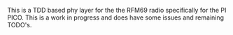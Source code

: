 This is a TDD based phy layer for the the RFM69 radio specifically for the PI PICO. This is a work in progress and does have some issues and remaining TODO's.